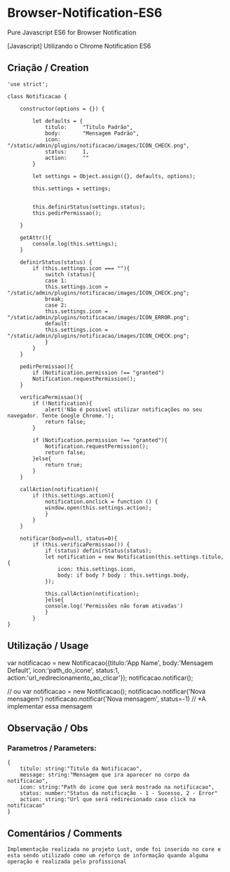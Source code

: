 # Browser-Notification-ES6
Pure Javascript ES6 for Browser Notification

[Javascript] Utilizando o Chrome Notification ES6

## Criação / Creation
	'use strict';

	class Notificacao {

	    constructor(options = {}) {

	        let defaults = {
	            titulo:     "Titulo Padrão",
	            body:       "Mensagem Padrão",
	            icon:       "/static/admin/plugins/notificacao/images/ICON_CHECK.png",
	            status:     1,
	            action:     ""
	        }

	        let settings = Object.assign({}, defaults, options);

	        this.settings = settings;


	        this.definirStatus(settings.status);
	        this.pedirPermissao();
		
	    }

	    getAttr(){
	        console.log(this.settings);
	    }

	    definirStatus(status) {
	        if (this.settings.icon === ""){
	            switch (status){
	            case 1:
		        this.settings.icon = "/static/admin/plugins/notificacao/images/ICON_CHECK.png";
		        break;
	            case 2:
		        this.settings.icon = "/static/admin/plugins/notificacao/images/ICON_ERROR.png";
	            default:
		        this.settings.icon = "/static/admin/plugins/notificacao/images/ICON_CHECK.png";
	            }
	        }
	    }

	    pedirPermissao(){
	        if (Notification.permission !== "granted")
		    Notification.requestPermission();
	    }

	    verificaPermissao(){
	        if (!Notification){
	            alert('Não é possivel utilizar notificações no seu navegador. Tente Google Chrome.');
	            return false;
	        }

	        if (Notification.permission !== "granted"){
	            Notification.requestPermission();
	            return false;
	        }else{
	            return true;
	        }
	    }

	    callAction(notification){
	        if (this.settings.action){
	            notification.onclick = function () {
		        window.open(this.settings.action);
	            }
	        }
	    }

	    notificar(body=null, status=0){
	        if (this.verificaPermissao()) {
	            if (status) definirStatus(status);
		        let notification = new Notification(this.settings.titulo, {
		            icon: this.settings.icon,
		            body: if body ? body : this.settings.body,
		        });

		        this.callAction(notification);
	            }else{
		        console.log('Permissões não foram ativadas')
	            }
	        }
	}

## Utilização / Usage
var notificacao = new Notificacao({titulo:'App Name', 
								   body:'Mensagem Default', 
								   icon:'path_do_icone', 
								   status:1,
								   action:'url_redirecionamento_ao_clicar'});
notificacao.notificar();

// ou
var notificacao = new Notificacao();
notificacao.notificar('Nova mensagem')
notificacao.notificar('Nova mensagem', status=-1) // *A implementar essa mensagem

## Observação / Obs
### Parametros / Parameters: 
	{
		titulo: string:"Titulo da Notificacao",
		message: string:"Mensagem que ira aparecer no corpo da notificacao",
		icon: string:"Path do icone que será mostrado na notificacao",
		status: number:"Status da notificação - 1 - Sucesso, 2 - Error"
		action: string:"Url que será redirecionado caso click na notificacao"
	}

## Comentários / Comments
`
	Implementação realizada no projeto Lust, onde foi inserido no core e esta sendo
	utilizado como um reforço de informação quando alguma operação é realizada pelo
	profissional
`
